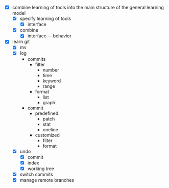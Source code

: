 - [x] combine learning of tools into the main structure of the general learning model
    - [x] specify learning of tools
        - [x] interface
    - [x] combine
        - [x] interface -- behavior 
- [x] learn git
    - [x] mv
    - [x] log
        - commits
            - filter
                - number
                - time
                - keyword
                - range
            - format
                - list
                - graph
        - commit
            - predefined
                - patch
                - stat
                - oneline
            - customized
                - filter
                - format
    - [x] undo
        - [x] commit
        - [x] index
        - [x] working tree
    - [x] switch commits
    - [x] manage remote branches
